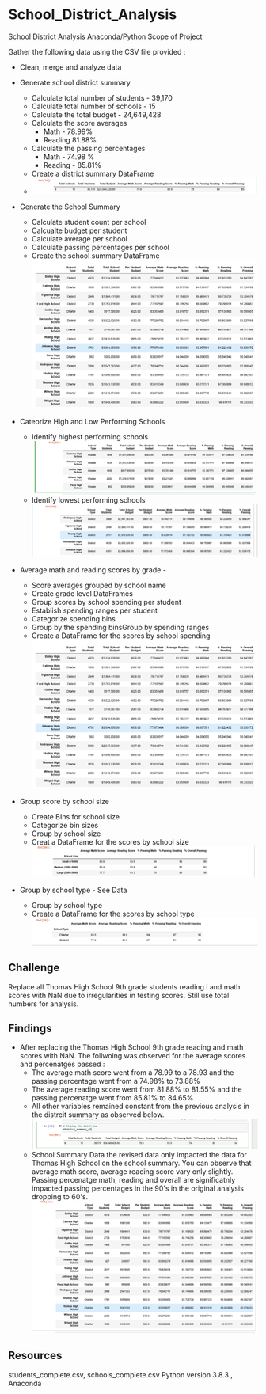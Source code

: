 # School_District_Analysis
School District Analysis Anaconda/Python
Scope of Project 

Gather the following data using the CSV file provided  : 
* Clean, merge and analyze data
* Generate school district summary 
    * Calculate total number of students - 39,170
    * Calculate total number of schools - 15 
    * Calculate the total budget - 24,649,428
    * Calculate the score averages 
        * Math - 78.99%
        * Reading 81.88%
    * Calculate the passing percentages
        * Math - 74.98 %
        * Reading - 85.81%
    * Create a district summary DataFrame
    * ![School District Summary](DistrictSummary.png)
	
 * Generate the School Summary 
    * Calculate student count per school    
    * Calcualte budget per student
    * Calculate average per school   	
    * Calculate passing percentages per school    	 
    * Create the school summary DataFrame
    	![School Summary Data](perschoolDataFrame.png)
    
 * Cateorize High and Low Performing Schools 
     * Identify highest performing schools
     	 ![Top Five](TOPFIVE.png)	
    * Identify lowest performing schools
    	 ![Bottom Five](BOTTOMFIVE.png)   
	
 * Average math and reading scores by grade - 
    * Score averages grouped by school name    
    * Create grade level DataFrames 
    * Group scores by school spending per student
    * Establish spending ranges per student
    * Categorize spending bins
    * Group by the spending binsGroup by spending ranges
    * Create a DataFrame for the scores by school spending
    	![Scores by School Spending](perschoolDataFrame.png)
    	
 * Group score by school size 
   * Create BIns for school size
   * Categorize bin sizes
   * Group by school size
   * Creat a DataFrame for the scores by school size
    	![Scores by School Size](Scoresbyschoolsize.png)
	
 * Group by school type - See Data  
    * Group by school type
    * Create a DataFrame for the scores by school type
    	![Scores by School Type](Scoresbyschooltype.png)
	
 ## Challenge 
 Replace all Thomas High School 9th grade students reading i and math scores with NaN due to irregularities in testing scores. Still use total numbers for analysis. 
 
 ## Findings 
 * After replacing the Thomas High School 9th grade reading and math scores with NaN. The follwoing was observed for the average scores and percenatges passed :
    * The average math score went from a 78.99 to a 78.93 and the passing percentage went from a 74.98% to 73.88%
    * The average reading score went from 81.88% to 81.55% and the passing percenatge went from 85.81% to 84.65%
    * All other variables remained constant from the previous analysis in the distrcit summary as observed below.
    	![District Summary Revised](districtSummaryrevised.png)
    * School Summary Data the revised data only impacted the data for Thomas High School on the school summary. You can observe that average math score, average reading score vary only slightly. Passing percenatge math, reading and overall are significatnly impacted passing percentages in the 90's in the original analysis dropping to 60's. 
 	![School Summary Revised](PerSchoolSummaryRevised.png)

 
    
    
    
    
    


## Resources
students_complete.csv, schools_complete.csv
Python version 3.8.3 , Anaconda 

